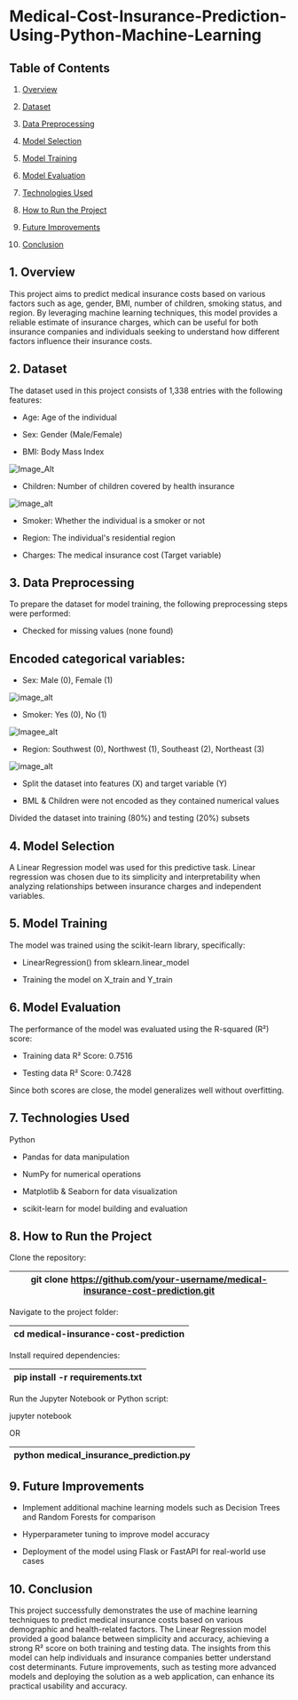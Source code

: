 # Medical-Cost-Insurance-Prediction-Using-Python-Machine-Learning

## Table of Contents

1. [Overview](#overviw)

2. [Dataset](#dataset)

3. [Data Preprocessing](#data-progressing)

4. [Model Selection](#model-selection)

5. [Model Training](#model-training)

6. [Model Evaluation](#model-evaluation)

7. [Technologies Used](#technologies-used)

8. [How to Run the Project](#how-to-run-the-project)

9. [Future Improvements](#future-improvements)

10. [Conclusion](#conclusion)

## 1. Overview

This project aims to predict medical insurance costs based on various factors such as age, gender, BMI, number of children, smoking status, and region. By leveraging machine learning techniques, this model provides a reliable estimate of insurance charges, which can be useful for both insurance companies and individuals seeking to understand how different factors influence their insurance costs.

## 2. Dataset

The dataset used in this project consists of 1,338 entries with the following features:

- Age: Age of the individual

- Sex: Gender (Male/Female)

- BMI: Body Mass Index


![Image_Alt](https://github.com/Shamiso-Tirivanhu/Medical-Cost-Insurance-Prediction-Using-Python-Machine-Learning/blob/372a222f60bdf1f98871417bd53749e49897dd08/BML%20Distribution%20screenshot.png)


- Children: Number of children covered by health insurance

![image_alt](https://github.com/Shamiso-Tirivanhu/Medical-Cost-Insurance-Prediction-Using-Python-Machine-Learning/blob/3fb18d4c038ff2ba8bffa0fa1c86c0abd7377d1b/Children%20Distribution%20screenshot.png)


- Smoker: Whether the individual is a smoker or not

- Region: The individual's residential region

- Charges: The medical insurance cost (Target variable)

## 3. Data Preprocessing

To prepare the dataset for model training, the following preprocessing steps were performed:

- Checked for missing values (none found)

## Encoded categorical variables:

- Sex: Male (0), Female (1)

![image_alt](https://github.com/Shamiso-Tirivanhu/Medical-Cost-Insurance-Prediction-Using-Python-Machine-Learning/blob/81e44afda2007eddff5a80739c792f310f4755d2/Sex%20Distribution%20screenshot.png)



- Smoker: Yes (0), No (1)

![Imagee_alt](https://github.com/Shamiso-Tirivanhu/Medical-Cost-Insurance-Prediction-Using-Python-Machine-Learning/blob/988a2ca0517be866c55a8c992e6684ef50ba2df9/Smoker%20Distribution%20screenshot.png)



- Region: Southwest (0), Northwest (1), Southeast (2), Northeast (3)

![image_alt](https://github.com/Shamiso-Tirivanhu/Medical-Cost-Insurance-Prediction-Using-Python-Machine-Learning/blob/7add9cd6a1fc8745a58797f7057b67535f7b9b4a/Region%20Distribution%20screenshot.png)



- Split the dataset into features (X) and target variable (Y)


- BML & Children were not encoded as they contained numerical values
  
Divided the dataset into training (80%) and testing (20%) subsets

## 4. Model Selection

A Linear Regression model was used for this predictive task. Linear regression was chosen due to its simplicity and interpretability when analyzing relationships between insurance charges and independent variables.

## 5. Model Training

The model was trained using the scikit-learn library, specifically:

- LinearRegression() from sklearn.linear_model

- Training the model on X_train and Y_train

## 6. Model Evaluation

The performance of the model was evaluated using the R-squared (R²) score:

- Training data R² Score: 0.7516

- Testing data R² Score: 0.7428

Since both scores are close, the model generalizes well without overfitting.

## 7. Technologies Used

Python

- Pandas for data manipulation

- NumPy for numerical operations

- Matplotlib & Seaborn for data visualization

- scikit-learn for model building and evaluation

## 8. How to Run the Project

Clone the repository:


| git clone https://github.com/your-username/medical-insurance-cost-prediction.git |
| ---------------------------------------------------------------------------------|

Navigate to the project folder:

| cd medical-insurance-cost-prediction |
| -------------------------------------|

Install required dependencies:

| pip install -r requirements.txt |
|---------------------------------|

Run the Jupyter Notebook or Python script:

jupyter notebook

OR

| python medical_insurance_prediction.py |
|----------------------------------------|

## 9. Future Improvements

- Implement additional machine learning models such as Decision Trees and Random Forests for comparison

- Hyperparameter tuning to improve model accuracy

- Deployment of the model using Flask or FastAPI for real-world use cases

## 10. Conclusion

This project successfully demonstrates the use of machine learning techniques to predict medical insurance costs based on various demographic and health-related factors. The Linear Regression model provided a good balance between simplicity and accuracy, achieving a strong R² score on both training and testing data. The insights from this model can help individuals and insurance companies better understand cost determinants. Future improvements, such as testing more advanced models and deploying the solution as a web application, can enhance its practical usability and accuracy.
